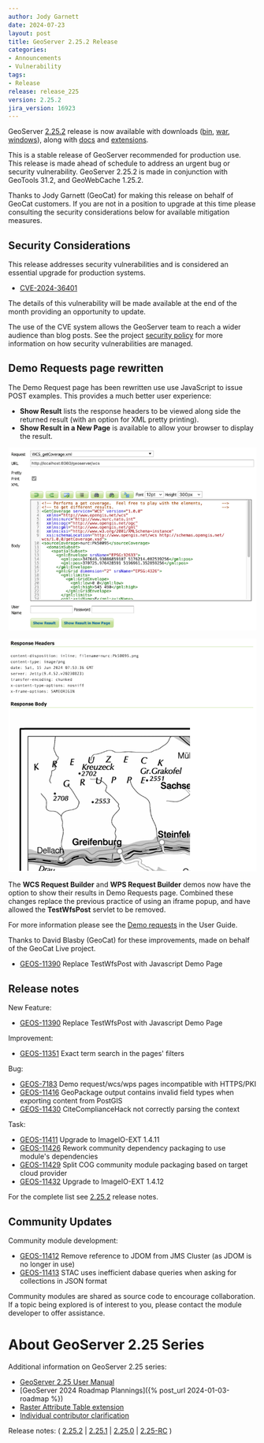 ```yaml
---
author: Jody Garnett
date: 2024-07-23
layout: post
title: GeoServer 2.25.2 Release
categories:
- Announcements
- Vulnerability
tags:
- Release
release: release_225
version: 2.25.2
jira_version: 16923
--- 
```


GeoServer [2.25.2](/release/2.25.2/) release is now available
with downloads
([bin](https://sourceforge.net/projects/geoserver/files/GeoServer/2.25.2/geoserver-2.25.2-bin.zip/download),
[war](https://sourceforge.net/projects/geoserver/files/GeoServer/2.25.2/geoserver-2.25.2-war.zip/download),
[windows](https://sourceforge.net/projects/geoserver/files/GeoServer/2.25.2/GeoServer-2.25.2-winsetup.exe/download)), along with 
[docs](https://sourceforge.net/projects/geoserver/files/GeoServer/2.25.2/geoserver-2.25.2-htmldoc.zip/download) and
[extensions](https://sourceforge.net/projects/geoserver/files/GeoServer/2.25.2/extensions/).

This is a stable release of GeoServer recommended for production use. This release is made ahead of schedule to address an urgent bug or security vulnerability.
GeoServer 2.25.2 is made in conjunction with GeoTools 31.2, and GeoWebCache 1.25.2. 

Thanks to Jody Garnett (GeoCat) for making this release on behalf of GeoCat customers. If you are not in a position to upgrade at this time please consulting the security considerations below for available mitigation measures.

## Security Considerations

This release addresses security vulnerabilities and is considered an essential upgrade for production systems.

* [CVE-2024-36401](https://github.com/geoserver/geoserver/security/advisories/GHSA-6jj6-gm7p-fcvv)

The details of this vulnerability will be made available at the end of the month providing an opportunity to update.

The use of the CVE system allows the GeoServer team to reach a wider audience than blog posts. See the project [security policy](https://github.com/geoserver/geoserver/blob/main/SECURITY.md) for more information on how security vulnerabilities are managed.

## Demo Requests page rewritten

The Demo Request page has been rewritten use use JavaScript to issue POST examples. This provides a much better user experience:

* **Show Result** lists the response headers to be viewed along side the returned result (with an option for XML pretty printing).
* **Show Result in a New Page** is available to allow your browser to display the result.

![](/img/posts/2.25/demo-request.png)

![](/img/posts/2.25/demo-response.png)

The **WCS Request Builder** and **WPS Request Builder** demos now have the option to show their results in Demo Requests page. Combined these changes replace the previous practice of using an iframe popup, and have allowed the **TestWfsPost** servlet to be removed.

For more information please see the [Demo requests](https://docs.geoserver.org/latest/en/user/configuration/demos/index.html#demos-demorequests) in the User Guide.

Thanks to David Blasby (GeoCat) for these improvements, made on behalf of the GeoCat Live project.

* [GEOS-11390](https://osgeo-org.atlassian.net/browse/GEOS-11390) Replace TestWfsPost with Javascript Demo Page

## Release notes

New Feature:

* [GEOS-11390](https://osgeo-org.atlassian.net/browse/GEOS-11390) Replace TestWfsPost with Javascript Demo Page

Improvement:

* [GEOS-11351](https://osgeo-org.atlassian.net/browse/GEOS-11351) Exact term search in the pages' filters

Bug:

* [GEOS-7183](https://osgeo-org.atlassian.net/browse/GEOS-7183) Demo request/wcs/wps pages incompatible with HTTPS/PKI
* [GEOS-11416](https://osgeo-org.atlassian.net/browse/GEOS-11416) GeoPackage output contains invalid field types when exporting content from PostGIS
* [GEOS-11430](https://osgeo-org.atlassian.net/browse/GEOS-11430) CiteComplianceHack not correctly parsing the context

Task:

* [GEOS-11411](https://osgeo-org.atlassian.net/browse/GEOS-11411) Upgrade to ImageIO-EXT 1.4.11
* [GEOS-11426](https://osgeo-org.atlassian.net/browse/GEOS-11426) Rework community dependency packaging to use module's dependencies
* [GEOS-11429](https://osgeo-org.atlassian.net/browse/GEOS-11429) Split COG community module packaging based on target cloud provider
* [GEOS-11432](https://osgeo-org.atlassian.net/browse/GEOS-11432) Upgrade to ImageIO-EXT 1.4.12

For the complete list see [2.25.2](https://github.com/geoserver/geoserver/releases/tag/2.25.2) release notes. 

## Community Updates

Community module development:

* [GEOS-11412](https://osgeo-org.atlassian.net/browse/GEOS-11412) Remove reference to JDOM from JMS Cluster (as JDOM is no longer in use)
* [GEOS-11413](https://osgeo-org.atlassian.net/browse/GEOS-11413) STAC uses inefficient dabase queries when asking for collections in JSON format

Community modules are shared as source code to encourage collaboration. If a topic being explored is of interest to you, please contact the module developer to offer assistance. 

# About GeoServer 2.25 Series

Additional information on GeoServer 2.25 series:

* [GeoServer 2.25 User Manual](https://docs.geoserver.org/2.25.x/en/user/)
* [GeoServer 2024 Roadmap Plannings]({% post_url 2024-01-03-roadmap %}) 
* [Raster Attribute Table extension](https://github.com/geoserver/geoserver/wiki/GSIP-222)
* [Individual contributor clarification](https://github.com/geoserver/geoserver/wiki/GSIP-224)

Release notes:
( [2.25.2](https://github.com/geoserver/geoserver/releases/tag/2.25.2)
| [2.25.1](https://github.com/geoserver/geoserver/releases/tag/2.25.1)
| [2.25.0](https://github.com/geoserver/geoserver/releases/tag/2.25.0)
| [2.25-RC](https://github.com/geoserver/geoserver/releases/tag/2.25-RC)
) 

